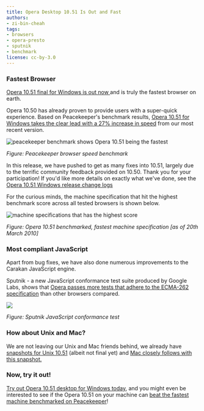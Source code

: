 ```yaml
---
title: Opera Desktop 10.51 Is Out and Fast
authors:
- zi-bin-cheah
tags:
- browsers
- opera-presto
- sputnik
- benchmark
license: cc-by-3.0
---
```


<h3>Fastest Browser</h3>
<p>
<a href="http://www.opera.com/browser/">Opera 10.51 final for Windows is out now </a> and is truly the fastest browser on earth.
</p>
<p>
Opera 10.50 has already proven to provide users with a super-quick experience. Based on Peacekeeper&#39;s benchmark results, <a href="http://service.futuremark.com/peacekeeper/results.action?key=2tLP">Opera 10.51 for Windows takes the clear lead with a 27% increase in speed</a> from our most recent version.
</p>
<p>
<img src="{{ page.id }}/peacekeeper_speed.png" alt="peacekeeper benchmark shows Opera 10.51 being the fastest" />
</p>
<i>Figure: Peacekeeper browser speed benchmark</i>
<p>
In this release, we have pushed to get as many fixes into 10.51, largely due to the terrific community feedback provided on 10.50. Thank you for your participation! If you&#39;d like more details on exactly what we&#39;ve done, see the <a href="http://www.opera.com/docs/changelogs/windows/1051/">Opera 10.51 Windows release change logs</a>

</p>
<p>
For the curious minds, the machine specification that hit the highest benchmark score across all tested browsers is shown below.
</p>
<p>
<img src="{{ page.id }}/fastest.png" alt="machine specifications that has the highest score" />
</p>
<i>Figure: Opera 10.51 benchmarked, fastest machine specification [as of 20th March 2010]</i>


<h3>Most compliant JavaScript</h3>
<p>Apart from bug fixes, we have also done numerous improvements to the Carakan JavaScript engine.</p>
<p>
Sputnik - a new JavaScript conformance test suite produced by Google Labs, shows that <a href="http://sputnik.googlelabs.com/compare">Opera passes more tests that adhere to the ECMA-262 specification</a> than other browsers compared.
</p>
<p>
<img src="{{ page.id }}/sputnik_javascript_test.png" />
</p>
<i>Figure: Sputnik JavaScript conformance test</i>
<h3>How about Unix and Mac?</h3>
<p>
We are not leaving our Unix and Mac friends behind, we already have <a href="http://my.opera.com/desktopteam/blog/2010/03/20/new-opera-unix-packages-arrive-deb-rpm-tar">snapshots for Unix 10.51</a> (albeit not final yet) and <a href="http://my.opera.com/desktopteam/blog/2010/03/19/mac-stability-improvements">Mac closely follows with this snapshot.</a>
</p>
<h3>Now, try it out!</h3>
<p>
<a href="http://www.opera.com/browser/">Try out Opera 10.51 desktop for Windows today</a>, and you might even be interested to see if the Opera 10.51 on your machine can <a href="http://service.futuremark.com/peacekeeper/">beat the fastest machine benchmarked on Peacekeeper</a>!
</p>
